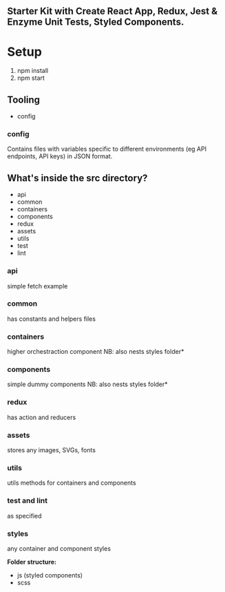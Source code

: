 ## Starter Kit with Create React App, Redux, Jest & Enzyme Unit Tests, Styled Components.

# Setup

1. npm install
2. npm start

## Tooling

* config

### config

Contains files with variables specific to different environments (eg API endpoints, API keys) in JSON format.

## What's inside the src directory?

* api
* common
* containers
* components
* redux
* assets
* utils
* test
* lint

### api

simple fetch example

### common

has constants and helpers files

### containers

higher orchestraction component
NB: also nests styles folder*

### components

simple dummy components
NB: also nests styles folder*

### redux

has action and reducers

### assets

stores any images, SVGs, fonts

### utils

utils methods for containers and components

### test and lint

as specified

### styles

any container and component styles

**Folder structure:**

* js (styled components)
* scss
